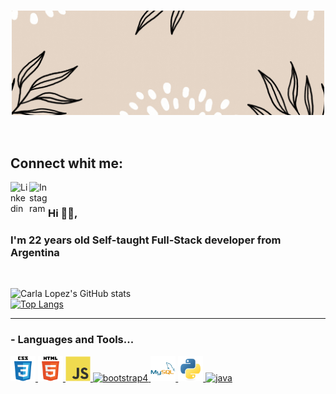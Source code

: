 <h1 align="center">
  <img src="https://github.com/carlalopxz/carlalopxz/blob/main/CALENDAR.gif" width="500px" align="center"/>
</h1>
<br/>
<h2>Connect whit me:</h2>
<a href="https://www.linkedin.com/in/carlalopez164/">
  <img align="left" alt="Linkedin" width="30px" src="https://github.com/carlalopxz/carlalopxz/blob/main/linkedin%20logo%20white.png />
</a>

<a href="https://www.instagram.com/carlalopxz/">
  <img align="left" alt="Instagram" width="30px" src="https://www.elganchocf.com/wp-content/uploads/2019/03/white-instagram-logo-transparent-background-7740.png" />
</a>

<br />

### Hi 🙋‍♂️,
### I'm 22 years old Self-taught Full-Stack developer from Argentina

<br />


![Carla Lopez's GitHub stats](https://github-readme-stats.vercel.app/api?username=carlalopxz&show_icons=true&theme=radical)
<br />
[![Top Langs](https://github-readme-stats.vercel.app/api/top-langs/?username=carlalopxz&count_private=true&show_icons=true&theme=tokyonight&layout=compact&langs_count=6&exclude_repo=JAGUARETE_KAA)](https://github.com/anuraghazra/github-readme-stats)
*************

### - Languages and Tools...

<p align="left">
  <a href="https://www.w3schools.com/css/" target="_blank"> 
    <img src="https://raw.githubusercontent.com/devicons/devicon/master/icons/css3/css3-original-wordmark.svg" alt="css3" width="40" height="40"/> </a> 
  <a href="https://www.w3.org/html/" target="_blank"> 
    <img src="https://raw.githubusercontent.com/devicons/devicon/master/icons/html5/html5-original-wordmark.svg" alt="html5" width="40" height="40"/> </a> 
  <a href="https://developer.mozilla.org/en-US/docs/Web/JavaScript" target="_blank"> 
    <img src="https://raw.githubusercontent.com/devicons/devicon/master/icons/javascript/javascript-original.svg" alt="javascript" width="40" height="40"/> </a> 
  <a href="https://www.w3schools.com/bootstrap4/" target="_blank"> 
    <img src="https://cdn.worldvectorlogo.com/logos/bootstrap-4.svg" alt="bootstrap4" width="40" height="40"/> </a>
  <a href="https://www.mysql.com/" target="_blank"> 
    <img src="https://raw.githubusercontent.com/devicons/devicon/master/icons/mysql/mysql-original-wordmark.svg" alt="mysql" width="40" height="40"/> </a> 
  <a href="https://www.python.org" target="_blank"> 
    <img src="https://raw.githubusercontent.com/devicons/devicon/master/icons/python/python-original.svg" alt="python" width="40" height="40"/> </a>  
  <a href="https://www.java.com/es/" target="_blank"> 
    <img src="https://cdn.icon-icons.com/icons2/2415/PNG/512/java_original_logo_icon_146458.png" alt="java" width="40" height="40"/> </a>  </p>
